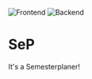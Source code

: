![Frontend](https://github.com/sirkrypt0/sep/workflows/Node.js%20CI/badge.svg)
![Backend](https://github.com/sirkrypt0/sep/workflows/Python%20application/badge.svg)
# SeP
It's a Semesterplaner!
